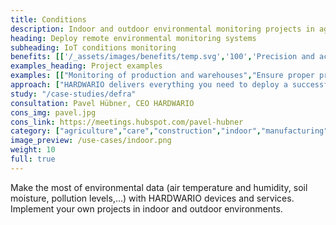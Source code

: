 ```yaml
---
title: Conditions
description: Indoor and outdoor environmental monitoring projects in agriculture, industry, food processing, and smart business and household projects.
heading: Deploy remote environmental monitoring systems
subheading: IoT conditions monitoring
benefits: [['/_assets/images/benefits/temp.svg','100','Precision and accuracy','Collect precise data regularly and in many places. It will be available online for auditing and analysis.'],['/_assets/images/benefits/simple.svg','75','Streamline, and reduce costs','Remote monitoring operates 24/7 and reduces the number of necessary calls and streamlines processes.'],['/_assets/images/benefits/scalable.svg','100','Improving the environment','Data-based optimisation improves the environment for storage, production, agriculture, or animal husbandry.']]
examples_heading: Project examples
examples: [["Monitoring of production and warehouses","Ensure proper production and storage conditions—data for online monitoring, deviation alerts and auditing."],["Animal environment monitoring","Monitor temperature, humidity, nitrogen oxides and other variables to ensure ideal livestock conditions."],["Smart office environment monitoring","Monitor temperature, humidity, lighting, CO2 and VOC to optimise the environment, productivity and consumption."],["Monitoring of freezers and&nbsp;coolers","Monitor temperature for process compliance and to optimise power consumption."],["Monitoring vineyard conditions","Monitor weather conditions, rainfall, soil and air temperature and humidity to improve crop quality and reduce costs."]]
approach: ["HARDWARIO delivers everything you need to deploy a successful IoT environmental monitoring project - from devices to cloud environments and APIs.","Our products and services include IoT devices and sensors, easily connected from anywhere to the Internet via LPWAN networks, connectivity, cloud-based device management and APIs for integration with other systems."]
study: "/case-studies/defra"
consultation: Pavel Hübner, CEO HARDWARIO
cons_img: pavel.jpg
cons_link: https://meetings.hubspot.com/pavel-hubner
category: ["agriculture","care","construction","indoor","manufacturing","outdoor","retail"]
image_preview: /use-cases/indoor.png
weight: 10
full: true
---
```


Make the most of environmental data (air temperature and humidity, soil moisture, pollution levels,...) with HARDWARIO devices and services. Implement your own projects in indoor and outdoor environments.